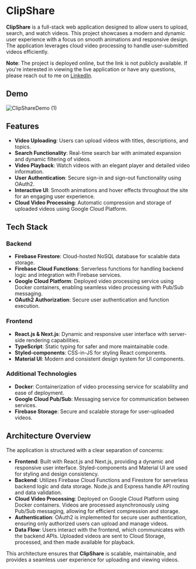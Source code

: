 # ClipShare

**ClipShare** is a full-stack web application designed to allow users to upload, search, and watch videos. This project showcases a modern and dynamic user experience with a focus on smooth animations and responsive design. The application leverages cloud video processing to handle user-submitted videos efficiently.

**Note**: The project is deployed online, but the link is not publicly available. If you're interested in viewing the live application or have any questions, please reach out to me on [LinkedIn](https://www.linkedin.com/in/your-profile).

## Demo
![ClipShareDemo (1)](https://github.com/user-attachments/assets/f228acb2-55de-496d-b3b5-705558c27c79)



## Features

- **Video Uploading**: Users can upload videos with titles, descriptions, and topics.
- **Search Functionality**: Real-time search bar with animated expansion and dynamic filtering of videos.
- **Video Playback**: Watch videos with an elegant player and detailed video information.
- **User Authentication**: Secure sign-in and sign-out functionality using OAuth2.
- **Interactive UI**: Smooth animations and hover effects throughout the site for an engaging user experience.
- **Cloud Video Processing**: Automatic compression and storage of uploaded videos using Google Cloud Platform.

## Tech Stack

### Backend
- **Firebase Firestore**: Cloud-hosted NoSQL database for scalable data storage.
- **Firebase Cloud Functions**: Serverless functions for handling backend logic and integration with Firebase services.
- **Google Cloud Platform**: Deployed video processing service using Docker containers, enabling seamless video processing with Pub/Sub messaging.
- **OAuth2 Authorization**: Secure user authentication and function execution.

### Frontend

- **React.js & Next.js**: Dynamic and responsive user interface with server-side rendering capabilities.
- **TypeScript**: Static typing for safer and more maintainable code.
- **Styled-components**: CSS-in-JS for styling React components.
- **Material UI**: Modern and consistent design system for UI components.

### Additional Technologies

- **Docker**: Containerization of video processing service for scalability and ease of deployment.
- **Google Cloud Pub/Sub**: Messaging service for communication between services.
- **Firebase Storage**: Secure and scalable storage for user-uploaded videos.

## Architecture Overview

The application is structured with a clear separation of concerns:

- **Frontend**: Built with React.js and Next.js, providing a dynamic and responsive user interface. Styled-components and Material UI are used for styling and design consistency.
- **Backend**: Utilizes Firebase Cloud Functions and Firestore for serverless backend logic and data storage. Node.js and Express handle API routing and data validation.
- **Cloud Video Processing**: Deployed on Google Cloud Platform using Docker containers. Videos are processed asynchronously using Pub/Sub messaging, allowing for efficient compression and storage.
- **Authentication**: OAuth2 is implemented for secure user authentication, ensuring only authorized users can upload and manage videos.
- **Data Flow**: Users interact with the frontend, which communicates with the backend APIs. Uploaded videos are sent to Cloud Storage, processed, and then made available for playback.

This architecture ensures that **ClipShare** is scalable, maintainable, and provides a seamless user experience for uploading and viewing videos.

